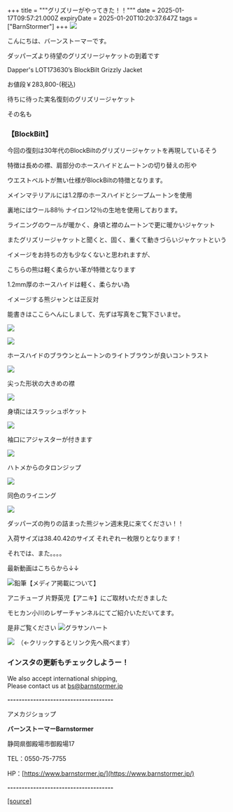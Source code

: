 +++
title = """グリズリーがやってきた！！"""
date = 2025-01-17T09:57:21.000Z
expiryDate = 2025-01-20T10:20:37.647Z
tags = ["BarnStormer"]
+++
[![](https://stat.ameba.jp/user_images/20231023/16/barnstormer-go/b2/03/p/o0420015015354743273.png)](https://ameblo.jp/barnstormer-go/entry-12825670498.html)

こんにちは、バーンストーマーです。

ダッパーズより待望のグリズリージャケットの到着です

Dapper's LOT173630’s BlockBilt Grizzly Jacket

お値段￥283,800-(税込)

待ちに待った実名復刻のグリズリージャケット

その名も

### 【BlockBilt】

今回の復刻は30年代のBlockBiltのグリズリージャケットを再現しているそう

特徴は長めの襟、肩部分のホースハイドとムートンの切り替えの形や

ウエストベルトが無い仕様がBlockBiltの特徴となります。

メインマテリアルには1.2厚のホースハイドとシープムートンを使用

裏地にはウール88％ ナイロン12％の生地を使用しております。

ライニングのウールが暖かく、身頃と襟のムートンで更に暖かいジャケット

またグリズリージャケットと聞くと、固く、重くて動きづらいジャケットという

イメージをお持ちの方も少なくないと思われますが、

こちらの熊は軽く柔らかい革が特徴となります

1.2mm厚のホースハイドは軽く、柔らかい為

イメージする熊ジャンとは正反対

能書きはここらへんにしまして、先ずは写真をご覧下さいませ。

[![](https://stat.ameba.jp/user_images/20250117/18/barnstormer-go/c2/bf/j/o0446066915534170460.jpg)](https://stat.ameba.jp/user_images/20250117/18/barnstormer-go/c2/bf/j/o0446066915534170460.jpg)

[![](https://stat.ameba.jp/user_images/20250117/17/barnstormer-go/cc/c9/j/o0500075015534160319.jpg)](https://stat.ameba.jp/user_images/20250117/17/barnstormer-go/cc/c9/j/o0500075015534160319.jpg)

ホースハイドのブラウンとムートンのライトブラウンが良いコントラスト

[![](https://stat.ameba.jp/user_images/20250117/17/barnstormer-go/62/b5/j/o0750050015534160313.jpg)](https://stat.ameba.jp/user_images/20250117/17/barnstormer-go/62/b5/j/o0750050015534160313.jpg)

尖った形状の大きめの襟

[![](https://stat.ameba.jp/user_images/20250117/17/barnstormer-go/84/6c/j/o0500075015534160316.jpg)](https://stat.ameba.jp/user_images/20250117/17/barnstormer-go/84/6c/j/o0500075015534160316.jpg)

身頃にはスラッシュポケット

[![](https://stat.ameba.jp/user_images/20250117/17/barnstormer-go/e1/f7/j/o0500075015534160317.jpg)](https://stat.ameba.jp/user_images/20250117/17/barnstormer-go/e1/f7/j/o0500075015534160317.jpg)

袖口にアジャスターが付きます

[![](https://stat.ameba.jp/user_images/20250117/17/barnstormer-go/ea/29/j/o0500075015534160324.jpg)](https://stat.ameba.jp/user_images/20250117/17/barnstormer-go/ea/29/j/o0500075015534160324.jpg)

ハトメからのタロンジップ

[![](https://stat.ameba.jp/user_images/20250117/17/barnstormer-go/08/c8/j/o0500075015534160322.jpg)](https://stat.ameba.jp/user_images/20250117/17/barnstormer-go/08/c8/j/o0500075015534160322.jpg)

同色のライニング

[![](https://stat.ameba.jp/user_images/20250117/17/barnstormer-go/91/f1/j/o0500075015534160327.jpg)](https://stat.ameba.jp/user_images/20250117/17/barnstormer-go/91/f1/j/o0500075015534160327.jpg)

ダッパーズの拘りの詰まった熊ジャン週末見に来てください！！

入荷サイズは38.40.42のサイズ それぞれ一枚限りとなります！

それでは、また。。。。

最新動画はこちらから↓↓

![鉛筆](https://stat100.ameba.jp/blog/ucs/img/char/char3/519.png)【メディア掲載について】

アニチューブ 片野英児【アニキ】にご取材いただきました

モヒカン小川のレザーチャンネルにてご紹介いただいてます。

是非ご覧ください ![グラサンハート](https://stat100.ameba.jp/blog/ucs/img/char/char3/148.png)

[![](https://stat.ameba.jp/user_images/20230412/16/barnstormer-go/6a/23/p/o0108010815269242493.png)](https://www.instagram.com/barnstormer_daily/)　（←クリックするとリンク先へ飛べます）

### インスタの更新もチェックしようー！

We also accept international shipping,  
Please contact us at bs@barnstormer.jp

**\-------------------------------------**

アメカジショップ

**バーンストーマーBarnstormer**

静岡県御殿場市御殿場17

TEL：0550-75-7755

HP：[https://www.barnstormer.jp/](https://www.barnstormer.jp/)

**\-------------------------------------**

[[source]](https://ameblo.jp/barnstormer-go/entry-12882823288.html)
